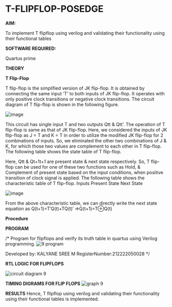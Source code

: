 # T-FLIPFLOP-POSEDGE

**AIM:**

To implement  T flipflop using verilog and validating their functionality using their functional tables

**SOFTWARE REQUIRED:**

Quartus prime

**THEORY**

**T Flip-Flop**

T flip-flop is the simplified version of JK flip-flop. It is obtained by connecting the same input ‘T’ to both inputs of JK flip-flop. It operates with only positive clock transitions or negative clock transitions. The circuit diagram of T flip-flop is shown in the following figure.

![image](https://github.com/naavaneetha/T-FLIPFLOP-POSEDGE/assets/154305477/458a68fe-2d08-4a9d-ac4f-7ae0480ce0bd)

 
This circuit has single input T and two outputs Qtt & Qtt’. The operation of T flip-flop is same as that of JK flip-flop. Here, we considered the inputs of JK flip-flop as J = T and K = T in order to utilize the modified JK flip-flop for 2 combinations of inputs. So, we eliminated the other two combinations of J & K, for which those two values are complement to each other in T flip-flop. The following table shows the state table of T flip-flop.

Here, Qtt & Qt+1t+1 are present state & next state respectively. So, T flip-flop can be used for one of these two functions such as Hold, & Complement of present state based on the input conditions, when positive transition of clock signal is applied. The following table shows the characteristic table of T flip-flop. Inputs Present State Next State

![image](https://github.com/naavaneetha/T-FLIPFLOP-POSEDGE/assets/154305477/cdd7fb32-539f-4b66-bb8d-f305a153c886)

 
From the above characteristic table, we can directly write the next state equation as Q(t+1)=T′Q(t)+TQ(t)′ ⇒Q(t+1)=T⊕Q(t)

**Procedure**


**PROGRAM**

/* Program for flipflops and verify its truth table in quartus using Verilog programming. 
![9 program](https://github.com/Kalyanesree/9-exp/assets/163311552/87aa81af-6b12-423f-ad12-6f678a86304c)

Developed by: KALYANE SREE M  RegisterNumber:212222050028
*/

**RTL LOGIC FOR FLIPFLOPS**

![circuit diagram 9](https://github.com/Kalyanesree/9-exp/assets/163311552/749e4424-21d1-49bf-bef5-e167160e7274)


**TIMING DIGRAMS FOR FLIP FLOPS**
![graph 9](https://github.com/Kalyanesree/9-exp/assets/163311552/7293893a-922d-486a-9b2e-fc2353fc58f1)

**RESULTS**
Hence, T flipflop using verilog and validating their functionality using their functional tables is implemented.
